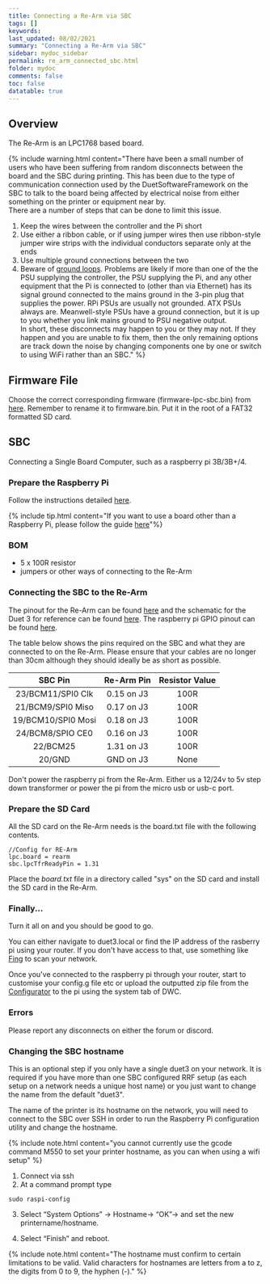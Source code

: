 ```yaml
---
title: Connecting a Re-Arm via SBC
tags: []
keywords: 
last_updated: 08/02/2021
summary: "Connecting a Re-Arm via SBC"
sidebar: mydoc_sidebar
permalink: re_arm_connected_sbc.html
folder: mydoc
comments: false
toc: false
datatable: true
---
```


## Overview

The Re-Arm is an LPC1768 based board.

{% include warning.html content="There have been a small number of users who have been suffering from random disconnects between the board and the SBC during printing. This has been due to the type of communication connection used by the DuetSoftwareFramework on the SBC to talk to the board being affected by electrical noise from either something on the printer or equipment near by. <br/> There are a number of steps that can be done to limit this issue.<br/>
1. Keep the wires between the controller and the Pi short <br/>
2. Use either a ribbon cable, or if using jumper wires then use ribbon-style jumper wire strips with the individual conductors separate only at the ends <br/>
3. Use multiple ground connections between the two<br/>
4. Beware of [ground loops](https://duet3d.dozuki.com/Wiki/USB_ground_loops). Problems are likely if more than one of the the PSU supplying the controller, the PSU supplying the Pi, and any other equipment that the Pi is connected to (other than via Ethernet) has its signal ground connected to the mains ground in the 3-pin plug that supplies the power. RPi PSUs are usually not grounded. ATX PSUs always are. Meanwell-style PSUs have a ground connection, but it is up to you whether you link mains ground to PSU negative output.<br/>
In short, these disconnects may happen to you or they may not. If they happen and you are unable to fix them, then the only remaining options are track down the noise by changing components one by one or switch to using WiFi rather than an SBC." %}

## Firmware File

Choose the correct corresponding firmware (firmware-lpc-sbc.bin) from [here](https://github.com/gloomyandy/RepRapFirmware/releases). Remember to rename it to firmware.bin. Put it in the root of a FAT32 formatted SD card.      

## SBC

Connecting a Single Board Computer, such as a raspberry pi 3B/3B+/4. 

### Prepare the Raspberry Pi

Follow the instructions detailed [here](lpc_sbc.html).

{% include tip.html content="If you want to use a board other than a Raspberry Pi, please follow the guide [here](dsf_on_armbian.html)"%}

### BOM

* 5 x 100R resistor
* jumpers or other ways of connecting to the Re-Arm

### Connecting the SBC to the Re-Arm

The pinout for the Re-Arm can be found [here](https://github.com/gloomyandy/RepRapFirmware/wiki/Re-Arm-Pins) and the schematic for the Duet 3 for reference can be found [here](https://github.com/Duet3D/Duet3-Mainboard-6HC/blob/master/Duet3_Mainboard_v1.0/Duet3_MB_schematic_v1.0.pdf). The raspberry pi GPIO pinout can be found [here](https://www.google.com/search?q=raspberry+pi+gpio+pinout&rlz=1C1CHBD_en-GBGB889GB889&sxsrf=ALeKk01CVlA8N_CGAQqQGp-7_N3pXiV0LA:1586203613303&source=lnms&tbm=isch&sa=X&ved=2ahUKEwid56X3zNToAhXSURUIHX3IAnkQ_AUoAXoECA0QAw&biw=1920&bih=937). 

The table below shows the pins required on the SBC and what they are connected to on the Re-Arm. Please ensure that your cables are no longer than 30cm although they should ideally be as short as possible.   

<div class="datatable-begin"></div>

| SBC Pin       | Re-Arm Pin       | Resistor Value  |
| :-------------: |:-------------:| :---------------:|
| 23/BCM11/SPI0 Clk | 0.15 on J3         | 100R            |
| 21/BCM9/SPI0 Miso  | 0.17 on J3         | 100R           |
| 19/BCM10/SPI0 Mosi | 0.18 on J3         | 100R             |
| 24/BCM8/SPIO CE0 | 0.16 on J3         | 100R             |
| 22/BCM25 | 1.31 on J3         | 100R             |
| 20/GND | GND on J3          | None             |

<div class="datatable-end"></div>

Don't power the raspberry pi from the Re-Arm. Either us a 12/24v to 5v step down transformer or power the pi from the micro usb or usb-c port.

### Prepare the SD Card

All the SD card on the Re-Arm needs is the board.txt file with the following contents.

```
//Config for RE-Arm
lpc.board = rearm
sbc.lpcTfrReadyPin = 1.31
```

Place the *board.txt* file in a directory called "sys" on the SD card and install the SD card in the Re-Arm.   

### Finally...

Turn it all on and you should be good to go.

You can either navigate to duet3.local or find the IP address of the rasberry pi using your router. If you don't have access to that, use something like [Fing](https://www.fing.com/products/fing-desktop) to scan your network.

Once you've connected to the raspberry pi through your router, start to customise your config.g file etc or upload the outputted zip file from the [Configurator](https://teamgloomy.github.io/LPCConfigurator) to the pi using the system tab of DWC.

### Errors

Please report any  disconnects on either the forum or discord.

### Changing the SBC hostname

This is an optional step if you only have a single duet3 on your network. It is required if you have more than one SBC configured RRF setup (as each setup on a network needs a unique host name) or you just want to change the name from the default "duet3".

The name of the printer is its hostname on the network, you will need to connect to the SBC over SSH in order to run the Raspberry Pi configuration utility and change the hostname.

{% include note.html content="you cannot currently use the gcode command M550 to set your printer hostname, as you can when using a wifi setup" %}

1. Connect via ssh
2. At a command prompt type
```
sudo raspi-config
```
3. Select “System Options” -> Hostname-> “OK”-> and set the new printername/hostname.

4. Select “Finish” and reboot.

{% include note.html content="The hostname must confirm to certain limitations to be valid. Valid characters for hostnames are letters from a to z, the digits from 0 to 9, the hyphen (-)." %}